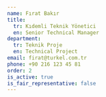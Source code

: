 ```yaml
---
name: Fırat Bakır
title:
  tr: Kıdemli Teknik Yönetici
  en: Senior Technical Manager
department:
  tr: Teknik Proje
  en: Technical Project
email: firat@turkel.com.tr
phone: +90 216 123 45 81
order: 2
is_active: true
is_fair_representative: false
---
```

